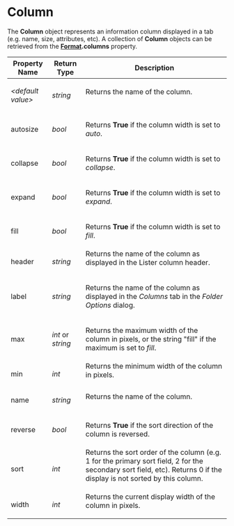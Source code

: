 # Column

The **Column** object represents an information column displayed in a tab (e.g. name, size, attributes, etc). A collection of **Column** objects can be retrieved from the **[Format](format.md).columns** property.

<table>
<thead><tr><th>
Property Name</th><th>
Return Type</th><th>
Description
</th></tr></thead><tbody><tr><td>

*\<default value\>*</td><td>

*string*</td><td>
Returns the name of the column.
</td></tr><tr><td>
autosize</td><td>

*bool*</td><td>

Returns **True** if the column width is set to *auto*.
</td></tr><tr><td>
collapse</td><td>

*bool*</td><td>

Returns **True** if the column width is set to *collapse*.
</td></tr><tr><td>
expand</td><td>

*bool*</td><td>

Returns **True** if the column width is set to *expand*.
</td></tr><tr><td>
fill</td><td>

*bool*</td><td>

Returns **True** if the column width is set to *fill*.
</td></tr><tr><td>
header</td><td>

*string*</td><td>
Returns the name of the column as displayed in the Lister column header.
</td></tr><tr><td>
label</td><td>

*string*</td><td>

Returns the name of the column as displayed in the *Columns* tab in the *Folder Options* dialog.
</td></tr><tr><td>
max</td><td>

*int* or *string*</td><td>

Returns the maximum width of the column in pixels, or the string "fill" if the maximum is set to *fill*.
</td></tr><tr><td>
min</td><td>

*int*</td><td>
Returns the minimum width of the column in pixels.
</td></tr><tr><td>
name</td><td>

*string*</td><td>
Returns the name of the column.
</td></tr><tr><td>
reverse</td><td>

*bool*</td><td>

Returns **True** if the sort direction of the column is reversed.
</td></tr><tr><td>
sort</td><td>

*int*</td><td>
Returns the sort order of the column (e.g. 1 for the primary sort field, 2 for the secondary sort field, etc). Returns 0 if the display is not sorted by this column.
</td></tr><tr><td>
width</td><td>

*int*</td><td>
Returns the current display width of the column in pixels.
</td></tr></tbody>
</table>

